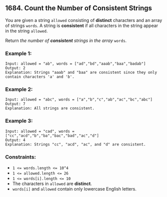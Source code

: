 ## 1684. Count the Number of Consistent Strings

You are given a string ```allowed``` consisting of **distinct** characters and an array of strings ```words```. A string is **consistent** if all characters in the string appear in the string ```allowed```.

Return *the number of **consistent** strings in the array* ```words```.

### Example 1:
```
Input: allowed = "ab", words = ["ad","bd","aaab","baa","badab"]
Output: 2
Explanation: Strings "aaab" and "baa" are consistent since they only contain characters 'a' and 'b'.
```
### Example 2:
```
Input: allowed = "abc", words = ["a","b","c","ab","ac","bc","abc"]
Output: 7
Explanation: All strings are consistent.
```
### Example 3:
```
Input: allowed = "cad", words = ["cc","acd","b","ba","bac","bad","ac","d"]
Output: 4
Explanation: Strings "cc", "acd", "ac", and "d" are consistent.
```

### Constraints:

* ```1 <= words.length <= 10^4```
* ```1 <= allowed.length <= 26```
* ```1 <= words[i].length <= 10```
* The characters in ```allowed``` are **distinct**.
* ```words[i]``` and ```allowed``` contain only lowercase English letters.